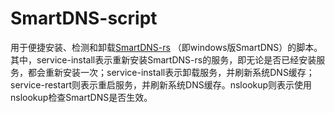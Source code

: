 # SmartDNS-script
用于便捷安装、检测和卸载[SmartDNS-rs](https://github.com/mokeyish/smartdns-rs) （即windows版SmartDNS）的脚本。
其中，service-install表示重新安装SmartDNS-rs的服务，即无论是否已经安装服务，都会重新安装一次；service-install表示卸载服务，并刷新系统DNS缓存；service-restart则表示重启服务，并刷新系统DNS缓存。nslookup则表示使用nslookup检查SmartDNS是否生效。

